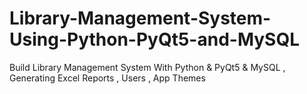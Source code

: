 # Library-Management-System-Using-Python-PyQt5-and-MySQL
Build Library Management System With Python &amp; PyQt5 &amp; MySQL , Generating Excel Reports , Users , App Themes
